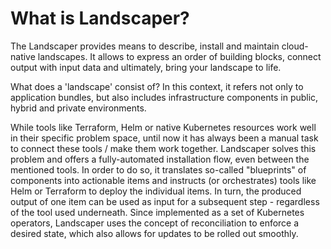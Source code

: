 # What is Landscaper?

The Landscaper provides means to describe, install and maintain cloud-native landscapes. It allows to express an order of building blocks, connect output with input data and ultimately, bring your landscape to life.

What does a 'landscape' consist of? In this context, it refers not only to application bundles, but also includes infrastructure components in public, hybrid and private environments.

While tools like Terraform, Helm or native Kubernetes resources work well in their specific problem space, until now it has always been a manual task to connect these tools / make them work together. Landscaper solves this problem and offers a fully-automated installation flow, even between the mentioned tools. In order to do so, it translates so-called "blueprints" of components into actionable items and instructs (or orchestrates) tools like Helm or Terraform to deploy the individual items. In turn, the produced output of one item can be used as input for a subsequent step - regardless of the tool used underneath. Since implemented as a set of Kubernetes operators, Landscaper uses the concept of reconciliation to enforce a desired state, which also allows for updates to be rolled out smoothly.
